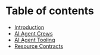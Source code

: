 # Table of contents

* [Introduction](README.md)
* [AI Agent Crews](ai-agent-crews.md)
* [AI Agent Tooling](ai-agent-tooling.md)
* [Resource Contracts](resource-contracts.md)
